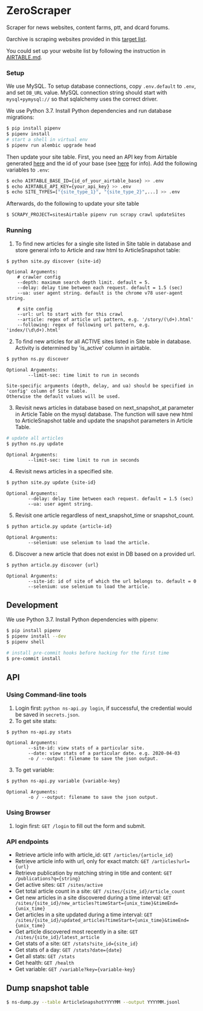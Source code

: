# ZeroScraper
Scraper for news websites, content farms, ptt, and dcard forums.

0archive is scraping websites provided in this [target list](https://airtable.com/tbl3DrYs5mXgl0EV9/viw2cuXweY8OxNkX6?blocks=hide).

You could set up your website list by following the instruction in [AIRTABLE.md](AIRTABLE.md).
### Setup

We use MySQL.  To setup database connections, copy `.env.default` to `.env`, and set `DB_URL` value.  MySQL connection string should start with `mysql+pymysql://` so that sqlalchemy uses the correct driver.

We use Python 3.7.  Install Python dependencies and run database migrations:

```sh
$ pip install pipenv
$ pipenv install
# start a shell in virtual env
$ pipenv run alembic upgrade head
```

Then update your site table.  First, you need an API key from Airtable generated [here](https://airtable.com/account) and the id of your base (see [here](https://airtable.com/api) for info).  Add the following variables to `.env`:
```sh
$ echo AIRTABLE_BASE_ID={id_of_your_airtable_base} >> .env
$ echo AIRTABLE_API_KEY={your_api_key} >> .env
$ echo SITE_TYPES=["{site_type_1}", "{site_type_2}",...] >> .env
```
Afterwards, do the following to update your site table
```sh
$ SCRAPY_PROJECT=sitesAirtable pipenv run scrapy crawl updateSites
```

### Running
1. To find new articles for a single site listed in Site table in database and store general info to Article and raw html to ArticleSnapshot table:

```sh
$ python site.py discover {site-id}
```
    Optional Arguments:
        # crawler config
        --depth: maximum search depth limit. default = 5.
        --delay: delay time between each request. default = 1.5 (sec)
        --ua: user agent string. default is the chrome v78 user-agent string.

        # site config
        --url: url to start with for this crawl
        --article: regex of article url pattern, e.g. '/story/(\d+).html'
        --following: regex of following url pattern, e.g. 'index/(\d\d+).html'

2. To find new articles for all ACTIVE sites listed in Site table in database. Activity is determined by 'is_active' column in airtable.
```sh
$ python ns.py discover
```

    Optional Arguments:
            --limit-sec: time limit to run in seconds

    Site-specific arguments (depth, delay, and ua) should be specified in 'config' column of Site table.
    Otherwise the default values will be used.

3. Revisit news articles in database based on next_snapshot_at parameter in Article Table on the mysql database.
The function will save new html to ArticleSnapshot table and update the snapshot parameters in Article Table.
```sh
# update all articles
$ python ns.py update
```
    Optional Arguments:
            --limit-sec: time limit to run in seconds


4. Revisit news articles in a specified site.
```sh
$ python site.py update {site-id}
```
    Optional Arguments:
            --delay: delay time between each request. default = 1.5 (sec)
            --ua: user agent string.

5. Revisit one article regardless of next_snapshot_time or snapshot_count.
```sh
$ python article.py update {article-id}
```
    Optional Arguments:
            --selenium: use selenium to load the article.

6. Discover a new article that does not exist in DB based on a provided url.
```sh
$ python article.py discover {url}
```
    Optional Arguments:
            --site-id: id of site of which the url belongs to. default = 0
            --selenium: use selenium to load the article.


## Development

We use Python 3.7.  Install Python dependencies with pipenv:

```sh
$ pip install pipenv
$ pipenv install --dev
$ pipenv shell

# install pre-commit hooks before hacking for the first time
$ pre-commit install
```
## API
### Using Command-line tools
1. Login first: `python ns-api.py login`, if successful, the credential would be saved in `secrets.json`.  
2. To get site stats:
```sh
$ python ns-api.py stats
```
    Optional Arguments:
            --site-id: view stats of a particular site. 
            --date: view stats of a particular date. e.g. 2020-04-03
            -o / --output: filename to save the json output.

3. To get variable:
```sh
$ python ns-api.py variable {variable-key}
```
    Optional Arguments:
            -o / --output: filename to save the json output.


### Using Browser
1. login first: `GET /login` to fill out the form and submit.

### API endpoints  
- Retrieve article info with article_id: `GET /articles/{article_id}`
- Retrieve article info with url, only for exact match: `GET /articles?url={url}`
- Retrieve publication by matching string in title and content: `GET /publications?q={string}`
- Get active sites: `GET /sites/active`
- Get total article count in a site: `GET /sites/{site_id}/article_count`
- Get new articles in a site discovered during a time interval: `GET /sites/{site_id}/new_articles?timeStart={unix_time}&timeEnd={unix_time}`
- Get articles in a site updated during a time interval: `GET /sites/{site_id}/updated_articles?timeStart={unix_time}&timeEnd={unix_time}`
- Get article discovered most recently in a site: `GET /sites/{site_id}/latest_article`
- Get stats of a site: `GET /stats?site_id={site_id}`
- Get stats of a day: `GET /stats?date={date}`
- Get all stats: `GET /stats`
- Get health: `GET /health`
- Get variable: `GET /variable?key={variable-key}`


## Dump snapshot table

```sh
$ ns-dump.py --table ArticleSnapshotYYYYMM --output YYYYMM.jsonl
```

